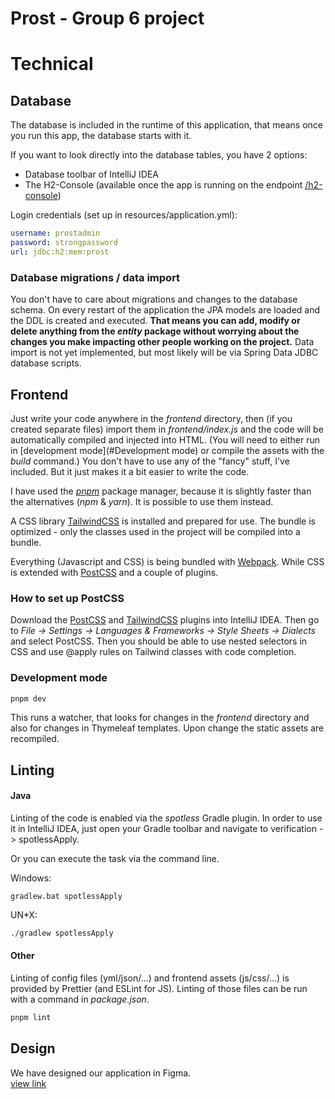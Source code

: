 # Prost - Group 6 project
# Technical
## Database
The database is included in the runtime of this application, that means once you run
this app, the database starts with it.

If you want to look directly into the database tables, you have 2 options:
+ Database toolbar of IntelliJ IDEA
+ The H2-Console (available once the app is running on the endpoint
[/h2-console](http://localhost:8080/h2-console))

Login credentials (set up in resources/application.yml):
```yaml
username: prostadmin
password: strongpassword
url: jdbc:h2:mem:prost
```

### Database migrations / data import
You don't have to care about migrations and changes to the database schema.
On every restart of the application the JPA models are loaded and the DDL is created
and executed. **That means you can add, modify or delete anything from the *entity* package
without worrying about the changes you make impacting other people working on the project.**
Data import is not yet implemented, but most likely will be via
Spring Data JDBC database scripts.

## Frontend
Just write your code anywhere in the *frontend* directory, then (if you created separate files)
import them in *frontend/index.js* and the code will be automatically compiled and injected into HTML.
(You will need to either run in [development mode](#Development mode) or compile the assets with the
*build* command.) You don't have to use any of the "fancy" stuff, I've included. But it just
makes it a bit easier to write the code.

I have used the [*pnpm*](https://pnpm.io/) package manager, because it is slightly faster
than the alternatives (*npm* & *yarn*). It is possible to use them instead.

A CSS library [TailwindCSS](https://tailwindcss.com/) is installed and prepared for use.
The bundle is optimized - only the classes used in the project will be compiled into a bundle.

Everything (Javascript and CSS) is being bundled with [Webpack](https://webpack.js.org/).
While CSS is extended with [PostCSS](https://postcss.org/) and a couple of plugins.

### How to set up PostCSS
Download the [PostCSS](https://plugins.jetbrains.com/plugin/8578-postcss) and
[TailwindCSS](https://plugins.jetbrains.com/plugin/15321-tailwind-css) plugins into IntelliJ IDEA.
Then go to *File -> Settings -> Languages & Frameworks -> Style Sheets -> Dialects*
and select PostCSS. Then you should be able to use nested selectors in CSS and use
@apply rules on Tailwind classes with code completion.

### Development mode
```bash
pnpm dev
```
This runs a watcher, that looks for changes in the *frontend* directory and also for
changes in Thymeleaf templates. Upon change the static assets are recompiled.

## Linting
#### Java
Linting of the code is enabled via the *spotless* Gradle plugin.
In order to use it in IntelliJ IDEA, just open your Gradle toolbar
and navigate to verification -> spotlessApply.

Or you can execute the task via the command line.

Windows:
```batch
gradlew.bat spotlessApply
```
UN*X:
```bash
./gradlew spotlessApply
```

#### Other
Linting of config files (yml/json/...) and frontend assets (js/css/...) is provided by Prettier
(and ESLint for JS). Linting of those files can be run with a command in *package.json*.
```bash
pnpm lint
```
## Design
We have designed our application in Figma.<br />
[view link]("https://www.figma.com/file/I4aZpS6sFbZJMen8TIfHuz/Prost?node-id=1%3A11&t=i8l64rdQqd3vDe68-1")